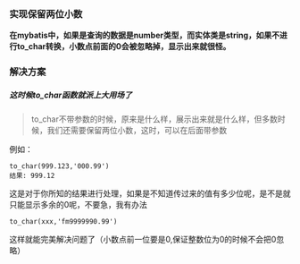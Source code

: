 ### 实现保留两位小数
**在mybatis中，如果是查询的数据是number类型，而实体类是string，如果不进行to_char转换，小数点前面的0会被忽略掉，显示出来就很怪。**
### 解决方案
##### 这时候to_char函数就派上大用场了
>to_char不带参数的时候，原来是什么样，展示出来就是什么样，但多数时候，我们还需要保留两位小数，这时，可以在后面带参数

例如：
```
to_char(999.123,'000.99')  
结果: 999.12
```
这是对于你所知的结果进行处理，如果是不知道传过来的值有多少位呢，是不是就只能显示多余的0呢，不要急，我有办法
```
to_char(xxx,'fm9999990.99')
```
这样就能完美解决问题了（小数点前一位要是0,保证整数位为0的时候不会把0忽略）
